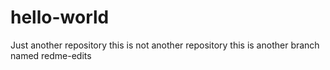 # hello-world
Just another repository
this is not another repository
this is another branch named redme-edits
